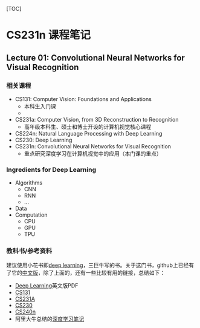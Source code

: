 
[TOC]

# CS231n 课程笔记

## Lecture 01: Convolutional Neural Networks for Visual Recognition

### 相关课程

* CS131: Computer Vision: Foundations and Applications
	* 本科生入门课
	* 
* CS231a: Computer Vision, from 3D Reconstruction to Recognition
	* 高年级本科生、硕士和博士开设的计算机视觉核心课程
* CS224n: Natural Language Processing with Deep Learning
* CS230: Deep Learning
* CS231n: Convolutional Neural Networks for Visual Recognition
	* 重点研究深度学习在计算机视觉中的应用（本门课的重点）

### Ingredients for Deep Learning

* Algorithms
	* CNN
	* RNN
	* ...
* Data
* Computation
	* CPU
	* GPU
	* TPU

### 教科书/参考资料
建议使用小花书即[deep learning][1]，三巨牛写的书。关于这门书，github上已经有了它的[中文版][2]，除了上面的，还有一些比较有用的链接，总结如下：

* [Deep Learning][3]英文版PDF
* [CS131][4]
* [CS231A][5]
* [CS230][6]
* [CS240n][7]
* 阿里大牛总结的[深度学习笔记][8]

[1]: http://www.deeplearningbook.org
[2]: https://github.com/exacity/deeplearningbook-chinese
[3]: https://github.com/janishar/mit-deep-learning-book-pdf
[4]: http://vision.stanford.edu/teaching/cs131_fall1819/index.html
[5]: http://web.stanford.edu/class/cs231a/
[6]: http://cs230.stanford.edu/
[7]: https://web.stanford.edu/class/cs224n/
[8]: https://github.com/huaxz1986/deep_learning_notes

